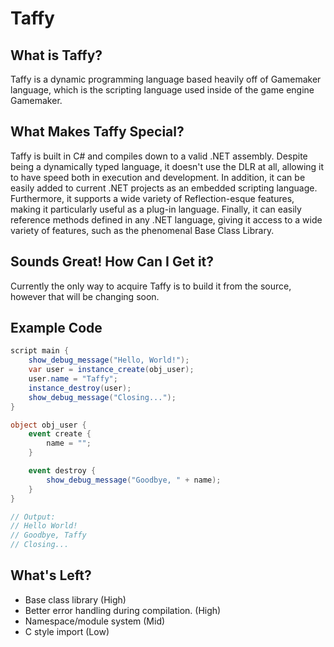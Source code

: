 # Taffy
## What is Taffy?
Taffy is a dynamic programming language based heavily off of Gamemaker language, 
which is the scripting language used inside of the game engine Gamemaker.

## What Makes Taffy Special?
Taffy is built in C# and compiles down to a valid .NET assembly. Despite being a dynamically typed language, it doesn't use the DLR at all, 
allowing it to have speed both in execution and development.
In addition, it can be easily added to current .NET projects as an embedded scripting language.
Furthermore, it supports a wide variety of Reflection-esque features, making it particularly useful as a plug-in language.
Finally, it can easily reference methods defined in any .NET language, giving it access to a wide variety of features, such as the phenomenal Base Class Library.

## Sounds Great! How Can I Get it?
Currently the only way to acquire Taffy is to build it from the source, however that will be changing soon.

## Example Code
```cs
script main {
    show_debug_message("Hello, World!");
    var user = instance_create(obj_user);
    user.name = "Taffy";
    instance_destroy(user);
    show_debug_message("Closing...");
}

object obj_user {
    event create {
        name = "";
    }

    event destroy {
        show_debug_message("Goodbye, " + name);
    }
}

// Output:
// Hello World!
// Goodbye, Taffy
// Closing...
```

## What's Left?
* Base class library (High)
* Better error handling during compilation. (High)
* Namespace/module system (Mid)
* C style import (Low)
